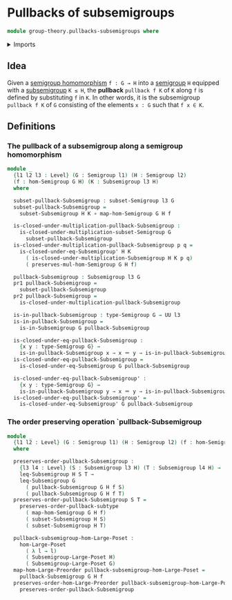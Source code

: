 # Pullbacks of subsemigroups

```agda
module group-theory.pullbacks-subsemigroups where
```

<details><summary>Imports</summary>

```agda
open import foundation.dependent-pair-types
open import foundation.function-types
open import foundation.identity-types
open import foundation.pullbacks-subtypes
open import foundation.universe-levels

open import group-theory.homomorphisms-semigroups
open import group-theory.semigroups
open import group-theory.subsemigroups
open import group-theory.subsets-semigroups

open import order-theory.order-preserving-maps-large-posets
open import order-theory.order-preserving-maps-large-preorders
```

</details>

## Idea

Given a [semigroup homomorphism](group-theory.homomorphisms-semigroups.md)
`f : G → H` into a [semigroup](group-theory.semigroups.md) `H` equipped with a
[subsemigroup](group-theory.subsemigroups.md) `K ≤ H`, the **pullback**
`pullback f K` of `K` along `f` is defined by substituting `f` in `K`. In other
words, it is the subsemigroup `pullback f K` of `G` consisting of the elements
`x : G` such that `f x ∈ K`.

## Definitions

### The pullback of a subsemigroup along a semigroup homomorphism

```agda
module _
  {l1 l2 l3 : Level} (G : Semigroup l1) (H : Semigroup l2)
  (f : hom-Semigroup G H) (K : Subsemigroup l3 H)
  where

  subset-pullback-Subsemigroup : subset-Semigroup l3 G
  subset-pullback-Subsemigroup =
    subset-Subsemigroup H K ∘ map-hom-Semigroup G H f

  is-closed-under-multiplication-pullback-Subsemigroup :
    is-closed-under-multiplication-subset-Semigroup G
      subset-pullback-Subsemigroup
  is-closed-under-multiplication-pullback-Subsemigroup p q =
    is-closed-under-eq-Subsemigroup' H K
      ( is-closed-under-multiplication-Subsemigroup H K p q)
      ( preserves-mul-hom-Semigroup G H f)

  pullback-Subsemigroup : Subsemigroup l3 G
  pr1 pullback-Subsemigroup =
    subset-pullback-Subsemigroup
  pr2 pullback-Subsemigroup =
    is-closed-under-multiplication-pullback-Subsemigroup

  is-in-pullback-Subsemigroup : type-Semigroup G → UU l3
  is-in-pullback-Subsemigroup =
    is-in-Subsemigroup G pullback-Subsemigroup

  is-closed-under-eq-pullback-Subsemigroup :
    {x y : type-Semigroup G} →
    is-in-pullback-Subsemigroup x → x ＝ y → is-in-pullback-Subsemigroup y
  is-closed-under-eq-pullback-Subsemigroup =
    is-closed-under-eq-Subsemigroup G pullback-Subsemigroup

  is-closed-under-eq-pullback-Subsemigroup' :
    {x y : type-Semigroup G} →
    is-in-pullback-Subsemigroup y → x ＝ y → is-in-pullback-Subsemigroup x
  is-closed-under-eq-pullback-Subsemigroup' =
    is-closed-under-eq-Subsemigroup' G pullback-Subsemigroup
```

### The order preserving operation `pullback-Subsemigroup

```agda
module _
  {l1 l2 : Level} (G : Semigroup l1) (H : Semigroup l2) (f : hom-Semigroup G H)
  where

  preserves-order-pullback-Subsemigroup :
    {l3 l4 : Level} (S : Subsemigroup l3 H) (T : Subsemigroup l4 H) →
    leq-Subsemigroup H S T →
    leq-Subsemigroup G
      ( pullback-Subsemigroup G H f S)
      ( pullback-Subsemigroup G H f T)
  preserves-order-pullback-Subsemigroup S T =
    preserves-order-pullback-subtype
      ( map-hom-Semigroup G H f)
      ( subset-Subsemigroup H S)
      ( subset-Subsemigroup H T)

  pullback-subsemigroup-hom-Large-Poset :
    hom-Large-Poset
      ( λ l → l)
      ( Subsemigroup-Large-Poset H)
      ( Subsemigroup-Large-Poset G)
  map-hom-Large-Preorder pullback-subsemigroup-hom-Large-Poset =
    pullback-Subsemigroup G H f
  preserves-order-hom-Large-Preorder pullback-subsemigroup-hom-Large-Poset =
    preserves-order-pullback-Subsemigroup
```
